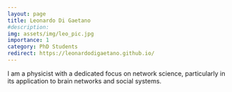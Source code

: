 ```yaml
---
layout: page
title: Leonardo Di Gaetano
#description: 
img: assets/img/leo_pic.jpg
importance: 1
category: PhD Students
redirect: https://leonardodigaetano.github.io/
---
```


I am a physicist with a dedicated focus on network science, particularly in its application to brain networks and social systems.